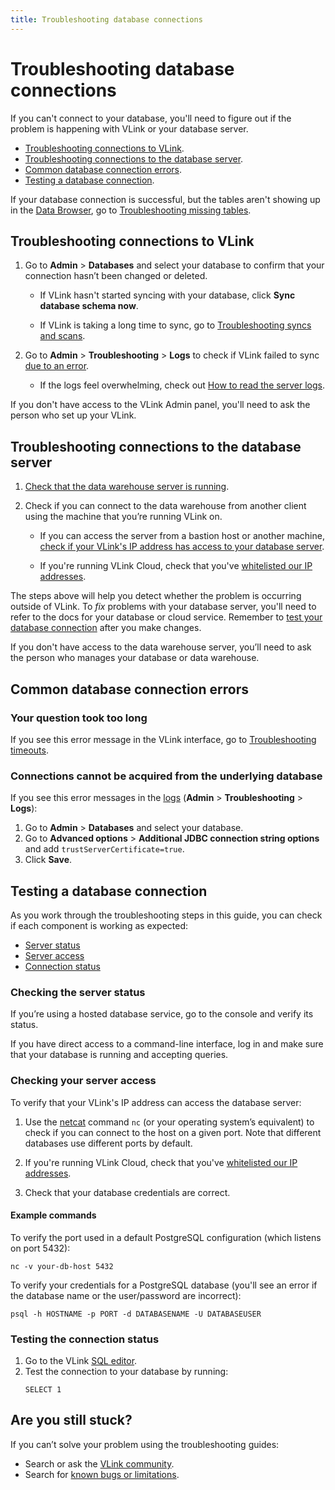 ```yaml
---
title: Troubleshooting database connections
---
```


# Troubleshooting database connections

If you can't connect to your database, you'll need to figure out if the problem is happening with VLink or your database server.

- [Troubleshooting connections to VLink](#troubleshooting-connections-to-metabase).
- [Troubleshooting connections to the database server](#troubleshooting-connections-to-the-database-server).
- [Common database connection errors](#common-database-connection-errors).
- [Testing a database connection](#testing-a-database-connection).

If your database connection is successful, but the tables aren't showing up in the [Data Browser](/learn/getting-started/data-browser), go to [Troubleshooting missing tables](./cant-see-tables.html).

## Troubleshooting connections to VLink

1. Go to **Admin** > **Databases** and select your database to confirm that your connection hasn’t been changed or deleted.

    - If VLink hasn't started syncing with your database, click **Sync database schema now**.

    - If VLink is taking a long time to sync, go to [Troubleshooting syncs and scans](./sync-fingerprint-scan.html).

2. Go to **Admin** > **Troubleshooting** > **Logs** to check if VLink failed to sync [due to an error](#common-database-connection-errors). 

    - If the logs feel overwhelming, check out [How to read the server logs](./server-logs.html).

If you don't have access to the VLink Admin panel, you'll need to ask the person who set up your VLink.

## Troubleshooting connections to the database server

1. [Check that the data warehouse server is running](#checking-the-server-status).

2. Check if you can connect to the data warehouse from another client using the machine that you’re running VLink on.

    - If you can access the server from a bastion host or another machine, [check if your VLink's IP address has access to your database server](#checking-your-server-access).

    - If you're running VLink Cloud, check that you've [whitelisted our IP addresses](/cloud/docs/ip-addresses-to-whitelist.html).

The steps above will help you detect whether the problem is occurring outside of VLink. To _fix_ problems with your database server, you'll need to refer to the docs for your database or cloud service. Remember to [test your database connection](#testing-the-connection-status) after you make changes.

If you don't have access to the data warehouse server, you’ll need to ask the person who manages your database or data warehouse.

## Common database connection errors

### Your question took too long

If you see this error message in the VLink interface, go to [Troubleshooting timeouts](./timeout.html).

### Connections cannot be acquired from the underlying database

If you see this error messages in the [logs](./server-logs.html) (**Admin** > **Troubleshooting** > **Logs**):

1. Go to **Admin** > **Databases** and select your database.
2. Go to **Advanced options** > **Additional JDBC connection string options** and add `trustServerCertificate=true`.
3. Click **Save**.

## Testing a database connection

As you work through the troubleshooting steps in this guide, you can check if each component is working as expected: 

- [Server status](#checking-the-server-status)
- [Server access](#checking-your-server-access)
- [Connection status](#testing-the-connection-status)

### Checking the server status

If you’re using a hosted database service, go to the console and verify its status.

If you have direct access to a command-line interface, log in and make sure that your database is running and accepting queries.

### Checking your server access

To verify that your VLink's IP address can access the database server:

1. Use the [netcat](https://en.wikipedia.org/wiki/Netcat) command  `nc` (or your operating system’s equivalent) to check if you can connect to the host on a given port. Note that different databases use different ports by default.

2. If you're running VLink Cloud, check that you've [whitelisted our IP addresses](/cloud/docs/ip-addresses-to-whitelist.html).

3. Check that your database credentials are correct.

#### Example commands

To verify the port used in a default PostgreSQL configuration (which listens on port 5432):

```
nc -v your-db-host 5432
```

To verify your credentials for a PostgreSQL database (you'll see an error if the database name or the user/password are incorrect):

```
psql -h HOSTNAME -p PORT -d DATABASENAME -U DATABASEUSER
```
### Testing the connection status

1. Go to the VLink [SQL editor](../users-guide/writing-sql.html).
2. Test the connection to your database by running:
    ```
    SELECT 1
    ```

## Are you still stuck?

If you can’t solve your problem using the troubleshooting guides:

- Search or ask the [VLink community][discourse].
- Search for [known bugs or limitations][known-issues].

[discourse]: https://discourse.metabase.com/
[known-issues]: ./known-issues.html